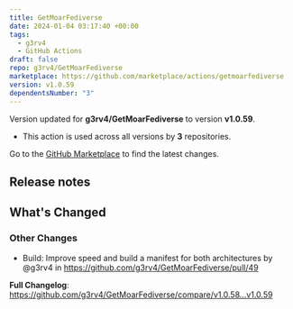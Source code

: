 ```yaml
---
title: GetMoarFediverse
date: 2024-01-04 03:17:40 +00:00
tags:
  - g3rv4
  - GitHub Actions
draft: false
repo: g3rv4/GetMoarFediverse
marketplace: https://github.com/marketplace/actions/getmoarfediverse
version: v1.0.59
dependentsNumber: "3"
---
```



Version updated for **g3rv4/GetMoarFediverse** to version **v1.0.59**.
- This action is used across all versions by **3** repositories.

Go to the [GitHub Marketplace](https://github.com/marketplace/actions/getmoarfediverse) to find the latest changes.

## Release notes

<!-- Release notes generated using configuration in .github/release.yml at v1.0.59 -->

## What's Changed
### Other Changes
* Build: Improve speed and build a manifest for both architectures by @g3rv4 in https://github.com/g3rv4/GetMoarFediverse/pull/49


**Full Changelog**: https://github.com/g3rv4/GetMoarFediverse/compare/v1.0.58...v1.0.59
